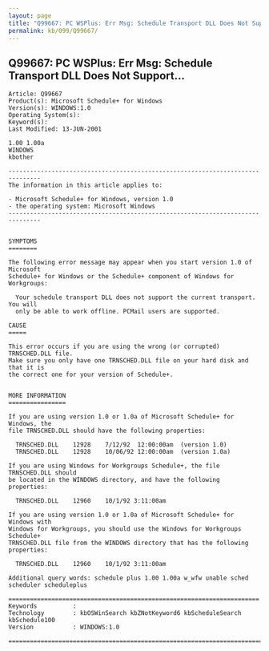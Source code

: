 ```yaml
---
layout: page
title: "Q99667: PC WSPlus: Err Msg: Schedule Transport DLL Does Not Support..."
permalink: kb/099/Q99667/
---
```


## Q99667: PC WSPlus: Err Msg: Schedule Transport DLL Does Not Support...

	Article: Q99667
	Product(s): Microsoft Schedule+ for Windows
	Version(s): WINDOWS:1.0
	Operating System(s): 
	Keyword(s): 
	Last Modified: 13-JUN-2001
	
	1.00 1.00a
	WINDOWS
	kbother
	
	-------------------------------------------------------------------------------
	The information in this article applies to:
	
	- Microsoft Schedule+ for Windows, version 1.0 
	- the operating system: Microsoft Windows 
	-------------------------------------------------------------------------------
	
	
	SYMPTOMS
	========
	
	The following error message may appear when you start version 1.0 of Microsoft
	Schedule+ for Windows or the Schedule+ component of Windows for Workgroups:
	
	  Your schedule transport DLL does not support the current transport. You will
	  only be able to work offline. PCMail users are supported.
	
	CAUSE
	=====
	
	This error occurs if you are using the wrong (or corrupted) TRNSCHED.DLL file.
	Make sure you only have one TRNSCHED.DLL file on your hard disk and that it is
	the correct one for your version of Schedule+.
	
	
	MORE INFORMATION
	================
	
	If you are using version 1.0 or 1.0a of Microsoft Schedule+ for Windows, the
	file TRNSCHED.DLL should have the following properties:
	
	  TRNSCHED.DLL    12928    7/12/92  12:00:00am  (version 1.0)
	  TRNSCHED.DLL    12928    10/06/92 12:00:00am  (version 1.0a)
	
	If you are using Windows for Workgroups Schedule+, the file TRNSCHED.DLL should
	be located in the WINDOWS directory, and have the following properties:
	
	  TRNSCHED.DLL    12960    10/1/92 3:11:00am
	
	If you are using version 1.0 or 1.0a of Microsoft Schedule+ for Windows with
	Windows for Workgroups, you should use the Windows for Workgroups Schedule+
	TRNSCHED.DLL file from the WINDOWS directory that has the following properties:
	
	  TRNSCHED.DLL    12960    10/1/92 3:11:00am
	
	Additional query words: schedule plus 1.00 1.00a w_wfw unable sched scheduler scheduleplus
	
	======================================================================
	Keywords          :  
	Technology        : kbOSWinSearch kbZNotKeyword6 kbScheduleSearch kbSchedule100
	Version           : WINDOWS:1.0
	
	=============================================================================
	
